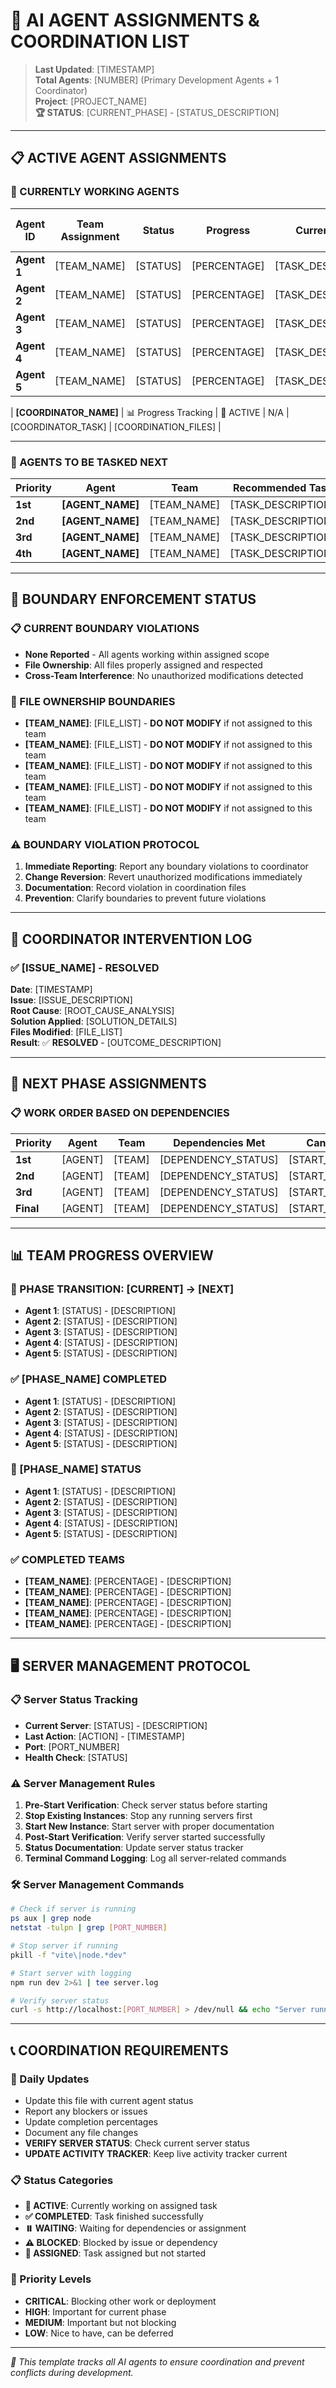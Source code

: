 # 🎯 AI AGENT ASSIGNMENTS & COORDINATION LIST

> **Last Updated**: [TIMESTAMP]  
> **Total Agents**: [NUMBER] (Primary Development Agents + 1 Coordinator)  
> **Project**: [PROJECT_NAME]  
> **🏆 STATUS**: [CURRENT_PHASE] - [STATUS_DESCRIPTION]  

---

## 📋 **ACTIVE AGENT ASSIGNMENTS**

### **🔄 CURRENTLY WORKING AGENTS**

| **Agent ID** | **Team Assignment** | **Status** | **Progress** | **Current Task** | **Files Working On** |
|--------------|-------------------|------------|--------------|------------------|---------------------|
| **Agent 1** | [TEAM_NAME] | [STATUS] | [PERCENTAGE] | [TASK_DESCRIPTION] | [FILE_LIST] |
| **Agent 2** | [TEAM_NAME] | [STATUS] | [PERCENTAGE] | [TASK_DESCRIPTION] | [FILE_LIST] |
| **Agent 3** | [TEAM_NAME] | [STATUS] | [PERCENTAGE] | [TASK_DESCRIPTION] | [FILE_LIST] |
| **Agent 4** | [TEAM_NAME] | [STATUS] | [PERCENTAGE] | [TASK_DESCRIPTION] | [FILE_LIST] |
| **Agent 5** | [TEAM_NAME] | [STATUS] | [PERCENTAGE] | [TASK_DESCRIPTION] | [FILE_LIST] |

| **[COORDINATOR_NAME]** | 📊 Progress Tracking | 🔄 ACTIVE | N/A | [COORDINATOR_TASK] | [COORDINATION_FILES] |

---

### **🎯 AGENTS TO BE TASKED NEXT**

| **Priority** | **Agent** | **Team** | **Recommended Task** | **Reason** | **Dependencies** |
|--------------|-----------|----------|---------------------|------------|------------------|
| **1st** | **[AGENT_NAME]** | [TEAM_NAME] | [TASK_DESCRIPTION] | [REASON] | [DEPENDENCIES] |
| **2nd** | **[AGENT_NAME]** | [TEAM_NAME] | [TASK_DESCRIPTION] | [REASON] | [DEPENDENCIES] |
| **3rd** | **[AGENT_NAME]** | [TEAM_NAME] | [TASK_DESCRIPTION] | [REASON] | [DEPENDENCIES] |
| **4th** | **[AGENT_NAME]** | [TEAM_NAME] | [TASK_DESCRIPTION] | [REASON] | [DEPENDENCIES] |

---

## 🚨 **BOUNDARY ENFORCEMENT STATUS**

### **📋 CURRENT BOUNDARY VIOLATIONS**
- **None Reported** - All agents working within assigned scope
- **File Ownership**: All files properly assigned and respected
- **Cross-Team Interference**: No unauthorized modifications detected

### **📂 FILE OWNERSHIP BOUNDARIES**
- **[TEAM_NAME]**: [FILE_LIST] - **DO NOT MODIFY** if not assigned to this team
- **[TEAM_NAME]**: [FILE_LIST] - **DO NOT MODIFY** if not assigned to this team
- **[TEAM_NAME]**: [FILE_LIST] - **DO NOT MODIFY** if not assigned to this team
- **[TEAM_NAME]**: [FILE_LIST] - **DO NOT MODIFY** if not assigned to this team
- **[TEAM_NAME]**: [FILE_LIST] - **DO NOT MODIFY** if not assigned to this team

### **⚠️ BOUNDARY VIOLATION PROTOCOL**
1. **Immediate Reporting**: Report any boundary violations to coordinator
2. **Change Reversion**: Revert unauthorized modifications immediately
3. **Documentation**: Record violation in coordination files
4. **Prevention**: Clarify boundaries to prevent future violations

---

## 🚨 **COORDINATOR INTERVENTION LOG**

### **✅ [ISSUE_NAME] - RESOLVED**
**Date**: [TIMESTAMP]  
**Issue**: [ISSUE_DESCRIPTION]  
**Root Cause**: [ROOT_CAUSE_ANALYSIS]  
**Solution Applied**: [SOLUTION_DETAILS]  
**Files Modified**: [FILE_LIST]  
**Result**: ✅ **RESOLVED** - [OUTCOME_DESCRIPTION]

---

## 🎯 **NEXT PHASE ASSIGNMENTS**

### **📋 WORK ORDER BASED ON DEPENDENCIES**

| **Priority** | **Agent** | **Team** | **Dependencies Met** | **Can Start** | **Next Task** |
|--------------|-----------|-----------|---------------------|---------------|---------------|
| **1st** | [AGENT] | [TEAM] | [DEPENDENCY_STATUS] | [START_STATUS] | [TASK_DESCRIPTION] |
| **2nd** | [AGENT] | [TEAM] | [DEPENDENCY_STATUS] | [START_STATUS] | [TASK_DESCRIPTION] |
| **3rd** | [AGENT] | [TEAM] | [DEPENDENCY_STATUS] | [START_STATUS] | [TASK_DESCRIPTION] |
| **Final** | [AGENT] | [TEAM] | [DEPENDENCY_STATUS] | [START_STATUS] | [TASK_DESCRIPTION] |

---

## 📊 **TEAM PROGRESS OVERVIEW**

### **🔄 PHASE TRANSITION: [CURRENT] → [NEXT]**
- **Agent 1**: [STATUS] - [DESCRIPTION]
- **Agent 2**: [STATUS] - [DESCRIPTION]
- **Agent 3**: [STATUS] - [DESCRIPTION]
- **Agent 4**: [STATUS] - [DESCRIPTION]
- **Agent 5**: [STATUS] - [DESCRIPTION]

### **✅ [PHASE_NAME] COMPLETED**
- **Agent 1**: [STATUS] - [DESCRIPTION]
- **Agent 2**: [STATUS] - [DESCRIPTION]
- **Agent 3**: [STATUS] - [DESCRIPTION]
- **Agent 4**: [STATUS] - [DESCRIPTION]
- **Agent 5**: [STATUS] - [DESCRIPTION]

### **🚀 [PHASE_NAME] STATUS**
- **Agent 1**: [STATUS] - [DESCRIPTION]
- **Agent 2**: [STATUS] - [DESCRIPTION]
- **Agent 3**: [STATUS] - [DESCRIPTION]
- **Agent 4**: [STATUS] - [DESCRIPTION]
- **Agent 5**: [STATUS] - [DESCRIPTION]

### **✅ COMPLETED TEAMS**
- **[TEAM_NAME]**: [PERCENTAGE] - [DESCRIPTION]
- **[TEAM_NAME]**: [PERCENTAGE] - [DESCRIPTION]
- **[TEAM_NAME]**: [PERCENTAGE] - [DESCRIPTION]
- **[TEAM_NAME]**: [PERCENTAGE] - [DESCRIPTION]
- **[TEAM_NAME]**: [PERCENTAGE] - [DESCRIPTION]

---

## 🖥️ **SERVER MANAGEMENT PROTOCOL**

### **📋 Server Status Tracking**
- **Current Server**: [STATUS] - [DESCRIPTION]
- **Last Action**: [ACTION] - [TIMESTAMP]
- **Port**: [PORT_NUMBER]
- **Health Check**: [STATUS]

### **⚠️ Server Management Rules**
1. **Pre-Start Verification**: Check server status before starting
2. **Stop Existing Instances**: Stop any running servers first
3. **Start New Instance**: Start server with proper documentation
4. **Post-Start Verification**: Verify server started successfully
5. **Status Documentation**: Update server status tracker
6. **Terminal Command Logging**: Log all server-related commands

### **🛠️ Server Management Commands**
```bash
# Check if server is running
ps aux | grep node
netstat -tulpn | grep [PORT_NUMBER]

# Stop server if running
pkill -f "vite\|node.*dev"

# Start server with logging
npm run dev 2>&1 | tee server.log

# Verify server status
curl -s http://localhost:[PORT_NUMBER] > /dev/null && echo "Server running" || echo "Server not responding"
```

---

## 📞 **COORDINATION REQUIREMENTS**

### **🔄 Daily Updates**
- Update this file with current agent status
- Report any blockers or issues
- Update completion percentages
- Document any file changes
- **VERIFY SERVER STATUS**: Check current server status
- **UPDATE ACTIVITY TRACKER**: Keep live activity tracker current

### **📋 Status Categories**
- **🔄 ACTIVE**: Currently working on assigned task
- **✅ COMPLETED**: Task finished successfully
- **⏸️ WAITING**: Waiting for dependencies or assignment
- **⚠️ BLOCKED**: Blocked by issue or dependency
- **🔄 ASSIGNED**: Task assigned but not started

### **🎯 Priority Levels**
- **CRITICAL**: Blocking other work or deployment
- **HIGH**: Important for current phase
- **MEDIUM**: Important but not blocking
- **LOW**: Nice to have, can be deferred

---

*🤖 This template tracks all AI agents to ensure coordination and prevent conflicts during development.*
